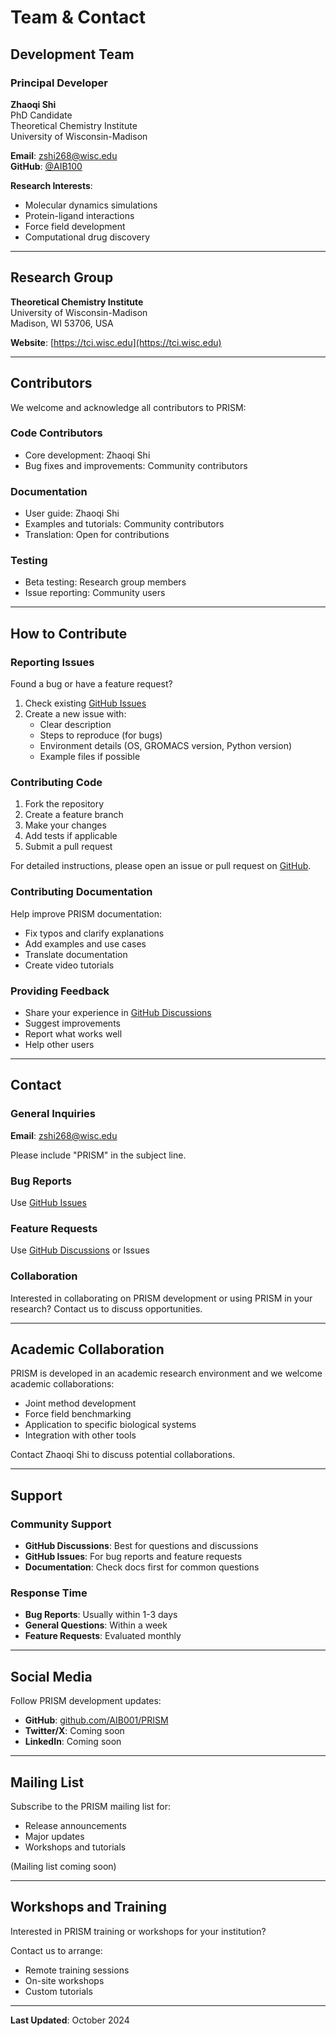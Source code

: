 # Team & Contact

## Development Team

### Principal Developer

**Zhaoqi Shi**  
PhD Candidate  
Theoretical Chemistry Institute  
University of Wisconsin-Madison

**Email**: zshi268@wisc.edu  
**GitHub**: [@AIB100](https://github.com/AIB100)

**Research Interests**:
- Molecular dynamics simulations
- Protein-ligand interactions
- Force field development
- Computational drug discovery

---

## Research Group

**Theoretical Chemistry Institute**  
University of Wisconsin-Madison  
Madison, WI 53706, USA

**Website**: [https://tci.wisc.edu](https://tci.wisc.edu)

---

## Contributors

We welcome and acknowledge all contributors to PRISM:

### Code Contributors
- Core development: Zhaoqi Shi
- Bug fixes and improvements: Community contributors

### Documentation
- User guide: Zhaoqi Shi
- Examples and tutorials: Community contributors
- Translation: Open for contributions

### Testing
- Beta testing: Research group members
- Issue reporting: Community users

---

## How to Contribute

### Reporting Issues

Found a bug or have a feature request?

1. Check existing [GitHub Issues](https://github.com/AIB001/PRISM/issues)
2. Create a new issue with:
   - Clear description
   - Steps to reproduce (for bugs)
   - Environment details (OS, GROMACS version, Python version)
   - Example files if possible

### Contributing Code

1. Fork the repository
2. Create a feature branch
3. Make your changes
4. Add tests if applicable
5. Submit a pull request

For detailed instructions, please open an issue or pull request on [GitHub](https://github.com/AIB001/PRISM).

### Contributing Documentation

Help improve PRISM documentation:

- Fix typos and clarify explanations
- Add examples and use cases
- Translate documentation
- Create video tutorials

### Providing Feedback

- Share your experience in [GitHub Discussions](https://github.com/AIB001/PRISM/discussions)
- Suggest improvements
- Report what works well
- Help other users

---

## Contact

### General Inquiries

**Email**: zshi268@wisc.edu

Please include "PRISM" in the subject line.

### Bug Reports

Use [GitHub Issues](https://github.com/AIB001/PRISM/issues)

### Feature Requests

Use [GitHub Discussions](https://github.com/AIB001/PRISM/discussions) or Issues

### Collaboration

Interested in collaborating on PRISM development or using PRISM in your research? Contact us to discuss opportunities.

---

## Academic Collaboration

PRISM is developed in an academic research environment and we welcome academic collaborations:

- Joint method development
- Force field benchmarking
- Application to specific biological systems
- Integration with other tools

Contact Zhaoqi Shi to discuss potential collaborations.

---

## Support

### Community Support

- **GitHub Discussions**: Best for questions and discussions
- **GitHub Issues**: For bug reports and feature requests
- **Documentation**: Check docs first for common questions

### Response Time

- **Bug Reports**: Usually within 1-3 days
- **General Questions**: Within a week
- **Feature Requests**: Evaluated monthly

---

## Social Media

Follow PRISM development updates:

- **GitHub**: [github.com/AIB001/PRISM](https://github.com/AIB001/PRISM)
- **Twitter/X**: Coming soon
- **LinkedIn**: Coming soon

---

## Mailing List

Subscribe to the PRISM mailing list for:
- Release announcements
- Major updates
- Workshops and tutorials

(Mailing list coming soon)

---

## Workshops and Training

Interested in PRISM training or workshops for your institution?

Contact us to arrange:
- Remote training sessions
- On-site workshops
- Custom tutorials

---

**Last Updated**: October 2024
